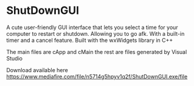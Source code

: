 # ShutDownGUI
A cute user-friendly GUI interface that lets you select a time for your computer to restart or shutdown.
Allowing you to go afk. With a built-in timer and a cancel feature.
Built with the wxWidgets library in C++

The main files are cApp and cMain the rest are files generated by Visual Studio

Download available here
https://www.mediafire.com/file/n5714g5hpyv1q2f/ShutDownGUI.exe/file
